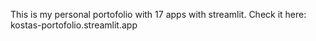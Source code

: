This is my personal portofolio with 17 apps with streamlit. Check it here: kostas-portofolio.streamlit.app

